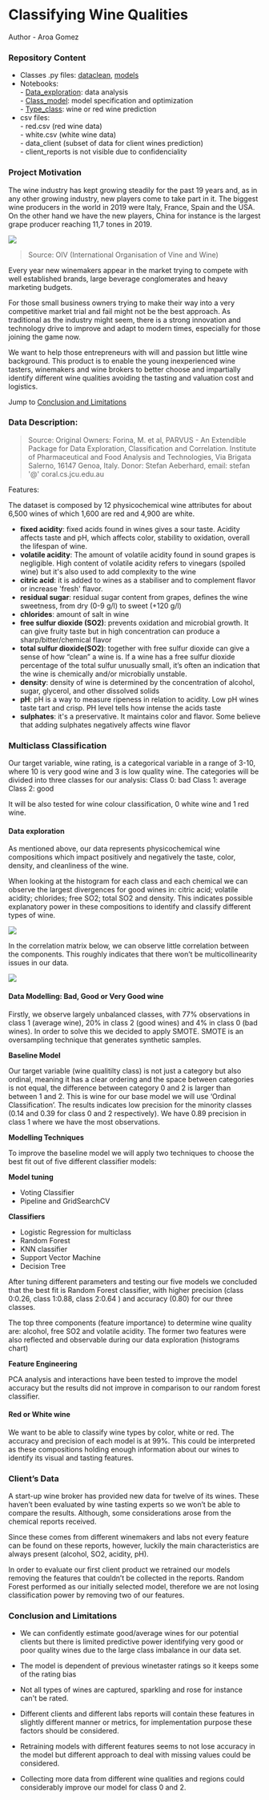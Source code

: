 # Classifying Wine Qualities

Author - Aroa Gomez

### Repository Content

 - Classes .py files: [dataclean](dataclean.py), [models](models.py)
 - Notebooks:    
         - [Data_exploration](Data_exploration.ipynb): data analysis   
         - [Class_model](Class_model.ipybn): model specification and optimization    
         - [Type_class](Type_class.ipybn): wine or red wine prediction      
 - csv files:   
         - red.csv (red wine data)   
         - white.csv (white wine data)   
         - data_client (subset of data for client wines prediction)   
         - client_reports is not visible due to confidenciality

### Project Motivation 

The wine industry has kept growing steadily for the past 19 years and, as in any other growing industry, new players come to take part in it. The biggest wine producers in the world in 2019 were Italy, France, Spain and the USA. On the other hand we have the new players, China for instance is the largest grape producer reaching 11,7 tones in 2019.

 <img src='graphs/wine.png'> 

> Source: OIV (International Organisation of Vine and Wine)

Every year new winemakers appear in the market trying to compete with well established brands, large beverage conglomerates and heavy marketing budgets. 

For those small business owners trying to make their way into a very competitive market trial and fail might not be the best approach. As traditional as the industry might seem, there is a strong innovation and technology drive to improve and adapt to modern times, especially for those joining the game now. 

We want to help those entrepreneurs with will and passion but little wine background. This product is to enable the young inexperienced wine tasters, winemakers and wine brokers to better choose and impartially identify different wine qualities avoiding the tasting and valuation cost and logistics. 

Jump to [Conclusion and Limitations](###Conclusion-and-Limitations)


### Data Description:

> Source: Original Owners: Forina, M. et al, PARVUS - An Extendible Package for Data Exploration, Classification and Correlation. Institute of Pharmaceutical and Food Analysis and Technologies, Via Brigata Salerno, 16147 Genoa, Italy.
>Donor: Stefan Aeberhard, email: stefan '@' coral.cs.jcu.edu.au

Features:

The dataset is composed by 12 physicochemical wine attributes for about 6,500 wines of which 1,600 are red and 4,900 are white. 

- **fixed acidity**: fixed acids found in wines gives a sour taste. Acidity affects taste and pH, which affects color, stability to oxidation, overall the lifespan of wine.
 - **volatile acidity**: The amount of volatile acidity found in sound grapes is negligible. High content of volatile acidity refers to    vinegars (spoiled wine) but it's also used to add complexity to the wine
 - **citric acid**: it is added to wines as a stabiliser and to complement flavor or increase 'fresh' flavor.
 - **residual sugar**: residual sugar content from grapes, defines the wine sweetness, from dry (0-9 g/l) to sweet (+120 g/l)
 - **chlorides**: amount of salt in wine 
 - **free sulfur dioxide (SO2)**: prevents oxidation and microbial growth. It can give fruity taste but in high concentration can produce a sharp/bitter/chemical flavor 
 - **total sulfur dioxide(SO2)**: together with free sulfur dioxide can give a sense of how “clean” a wine is. If a wine has a free sulfur dioxide percentage of the total sulfur unusually small, it’s often an indication that the wine is chemically and/or microbially unstable.
 - **density**: density of wine is determined by the concentration of alcohol, sugar, glycerol, and other dissolved solids
 - **pH**: pH is a way to measure ripeness in relation to acidity. Low pH wines taste tart and crisp. PH level tells how intense the acids taste
 - **sulphates**: it's a preservative. It maintains color and flavor. Some believe that adding sulphates negatively affects wine flavor


### Multiclass Classification

Our target variable, wine rating, is a categorical variable in a range of 3-10, where 10 is very good wine and 3 is low quality wine. The categories will be divided into three classes for our analysis: 
Class 0: bad
Class 1: average
Class 2: good

It will be also tested for wine colour classification, 0 white wine and 1 red wine.

#### Data exploration

As mentioned above, our data represents physicochemical wine compositions which impact positively and negatively the taste, color, density, and cleanliness of the wine. 

When looking at the histogram for each class and each chemical we can observe the largest divergences for good wines in: citric acid; volatile acidity; chlorides; free SO2; total SO2 and density. This indicates possible explanatory power in these compositions to identify and classify different types of wine.

<img src='graphs/hist.png'>



In the correlation matrix below, we can observe little correlation between the components. This roughly indicates that there won’t be multicollinearity issues in our data.

<img src='graphs/corr.png'>


#### Data Modelling: Bad, Good or Very Good wine

Firstly, we observe largely unbalanced classes, with 77% observations in class 1 (average wine), 20% in class 2 (good wines) and 4% in class 0 (bad wines). In order to solve this we decided to apply SMOTE. SMOTE is an oversampling technique that generates synthetic samples.

**Baseline Model**

Our target variable (wine qualitilty class) is not just a category but also ordinal, meaning it has a clear ordering and the space between categories is not equal, the difference between category 0 and 2 is larger than between 1 and 2. This is wine for our base model we will use ‘Ordinal Classification’. The results indicates low precision for the minority classes (0.14 and 0.39 for class 0 and 2 respectively). We have 0.89 precision in class 1 where we have the most observations. 


**Modelling Techniques**

To improve the baseline model we will apply two techniques to choose the best fit out of five different classifier models:

**Model tuning**
- Voting Classifier
- Pipeline and GridSearchCV

**Classifiers**
- Logistic Regression for multiclass
- Random Forest
- KNN classifier
- Support Vector Machine
- Decision Tree

After tuning different parameters and testing our five models we concluded that the best fit is Random Forest classifier, with higher precision (class 0:0.26, class 1:0.88, class 2:0.64 ) and accuracy (0.80) for our three classes. 

The top three components (feature importance) to determine wine quality are: alcohol, free SO2 and volatile acidity. The former two features were also reflected and observable during our data exploration (histograms chart)


**Feature Engineering**

PCA analysis and interactions have been tested to improve the model accuracy but the results did not improve in comparison to our random forest classifier. 

#### Red or White wine

We want to be able to classify wine types by color, white or red. The accuracy and precision of each model is at 99%. This could be interpreted as these compositions holding enough information about our wines to identify its visual and tasting features.


### Client’s Data

A start-up wine broker has provided new data for twelve of its wines. These haven’t been evaluated by wine tasting experts so we won’t be able to compare the results. Although, some considerations arose from the chemical reports received. 

Since these comes from different winemakers and labs not every feature can be found on these reports, however, luckily the main characteristics are always present (alcohol, SO2, acidity, pH). 

In order to evaluate our first client product we retrained our models removing the features that couldn’t be collected in the reports. Random Forest performed as our initially selected model, therefore we are not losing classification power by removing two of our features.


### Conclusion and Limitations

- We can confidently estimate good/average wines for our potential clients but there is limited predictive power identifying very good or poor quality wines due to the large class imbalance in our data set.

- The model is dependent of previous winetaster ratings so it keeps some of the rating bias

- Not all types of wines are captured, sparkling and rose for instance can't be rated.

- Different clients and different labs reports will contain these features in slightly different manner or metrics, for implementation purpose these factors should be considered.

- Retraining models with different features seems to not lose accuracy in the model but different approach to deal with missing values could be considered.

- Collecting more data from different wine qualities and regions could considerably improve our model for class 0 and 2. 

